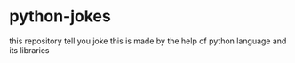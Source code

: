 # python-jokes
this repository tell you joke this is made by the help of python language and its libraries
